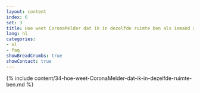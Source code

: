 ```yaml
---
layout: content
index: 6
set: 3
title: Hoe weet CoronaMelder dat ik in dezelfde ruimte ben als iemand anders?
lang: nl
categories:
- nl
- faq
showBreadCrumbs: true
showContact: true
---
```

{% include content/34-hoe-weet-CoronaMelder-dat-ik-in-dezelfde-ruimte-ben.md %}
